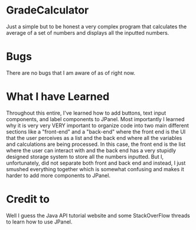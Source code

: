 # GradeCalculator
Just a simple but to be honest a very complex program that calculates the average of a set of numbers and displays all the inputted numbers.  

# Bugs
There are no bugs that I am aware of as of right now.

# What I have Learned
Throughout this entire, I've learned how to add buttons, text input components, and label components to JPanel. Most importantly I learned why it is very very VERY important to organize code into two main different sections like a "front-end" and a "back-end" where the front end is the UI that the user perceives as a list and the back end where all the variables and calculations are being processed. In this case, the front end is the list where the user can interact with and the back end has a very stupidly designed storage system to store all the numbers inputted. But I, unfortunately, did not separate both front and back end and instead, I just smushed everything together which is somewhat confusing and makes it harder to add more components to JPanel.  

# Credit to
Well I guess the Java API tutorial website and some StackOverFlow threads to learn how to use JPanel.
